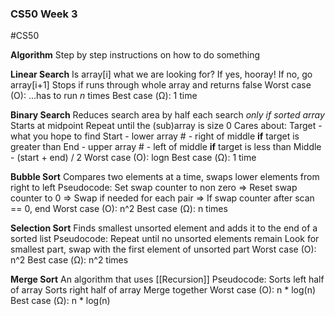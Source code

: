 ### CS50 Week 3
#CS50 

**Algorithm**
	Step by step instructions on how to do something

**Linear Search** 
	Is array[i] what we are looking for? If yes, hooray! If no, go array[i+1]
	Stops if runs through whole array and returns false
	Worst case (O): ...has to run *n* times
	Best case (Ω): 1 time

**Binary Search**
	Reduces search area by half each search *only if sorted array*
	Starts at midpoint
	Repeat until the (sub)array is size 0
	Cares about:
		Target - what you hope to find
		Start - lower array # - right of middle **if** target is greater than
		End - upper array # - left of middle **if** target is less than
		Middle - (start + end) / 2 
	Worst case (O): logn
	Best case (Ω): 1 time

**Bubble Sort**
	Compares two elements at a time, swaps lower elements from right to left
	Pseudocode:
		Set swap counter to non zero => Reset swap counter to 0 => Swap if needed for each pair => If swap counter after scan == 0,  end
	Worst case (O): n^2
	Best case (Ω): n times
	
**Selection Sort**
	Finds smallest unsorted element and adds it to the end of a sorted list
	Pseudocode:
		Repeat until no unsorted elements remain
		Look for smallest part, swap with the first element of unsorted part
	Worst case (O): n^2
	Best case (Ω):  n^2 times

**Merge Sort**
	An algorithm that uses [[Recursion]]
	Pseudocode:
		Sorts left half of array
		Sorts right half of array
		Merge together
	Worst case (O): n * log(n)
	Best case (Ω):  n * log(n)